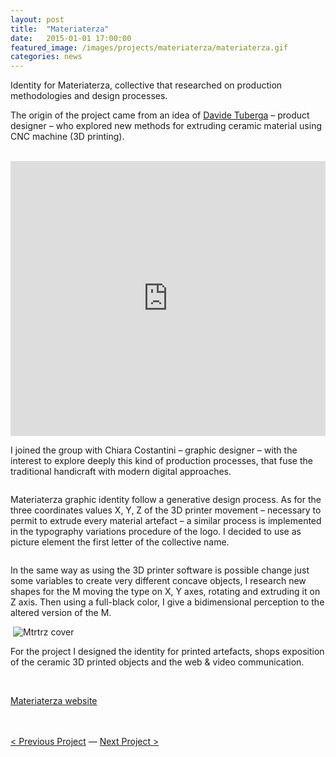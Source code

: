 ```yaml
---
layout: post
title:  "Materiaterza"
date:   2015-01-01 17:00:00
featured_image: /images/projects/materiaterza/materiaterza.gif
categories: news
---
```


Identity for Materiaterza, collective that researched on production methodologies and design processes.

The origin of the project came from an idea of <a href="http://davidetuberga.it/works">Davide Tuberga</a> – product designer – who explored new methods for extruding ceramic material using CNC machine (3D printing).

<img src="http://payload399.cargocollective.com/1/10/325579/10282961/IMGP0924.JPG" alt="">

<img src="http://payload399.cargocollective.com/1/10/325579/10282961/IMGP0929.JPG" alt="">

<iframe src="https://player.vimeo.com/video/140449058?color=e74c3c&title=0&byline=0&portrait=0" width="100%" height="440" frameborder="0" webkitallowfullscreen mozallowfullscreen allowfullscreen></iframe>

<br>

I joined the group with Chiara Costantini – graphic designer – with the interest to explore deeply this kind of production processes, that fuse the traditional handicraft with modern digital approaches.

<img src="http://payload399.cargocollective.com/1/10/325579/10282961/IMG_1279_o.JPG" alt="">

Materiaterza graphic identity follow a generative design process. As for the three coordinates values X, Y, Z of the 3D printer movement – necessary to permit to extrude every material artefact – a similar process is implemented in the typography variations procedure of the logo. I decided to use as picture element the first letter of the collective name.

<img src="http://41.media.tumblr.com/334d3497d9d96208f5f670da517eddec/tumblr_ndskl6YGjI1thir10o1_1280.jpg" alt="">

In the same way as using the 3D printer software is possible change just some variables to create very different concave objects, I research new shapes for the M moving the type on X, Y axes, rotating and extruding it on Z axis. Then using a full-black color, I give a bidimensional perception to the altered version of the M.

<img src="http://payload399.cargocollective.com/1/10/325579/10282961/2.png" alt="">

<img src="http://payload399.cargocollective.com/1/10/325579/10282961/7.png" alt="Mtrtrz cover">

<img src="http://payload399.cargocollective.com/1/10/325579/10282961/2.10.gif" alt="">

<!--
In the end I create a pattern that imitates the ceramic extruded form, and I used it in different context (printed communication artifacts, graphic on the web).

<img src="http://payload399.cargocollective.com/1/10/325579/10282961/3.1.jpg" alt="">
<br> -->
For the project I designed the identity for printed artefacts, shops exposition of the ceramic 3D printed objects and the web & video communication.

<br>

<a href="http://materiaterza.com/" target="_blank" class="button">Materiaterza website</a>

<br>
<br>
<a href="http://fabriziogoglia.com//news/2015/06/01/Venice%20Forward%20Future.html">< Previous Project</a> — <a href="http://fabriziogoglia.com//news/2014/11/01/Ships%20Aquarium.html">Next Project ></a>
